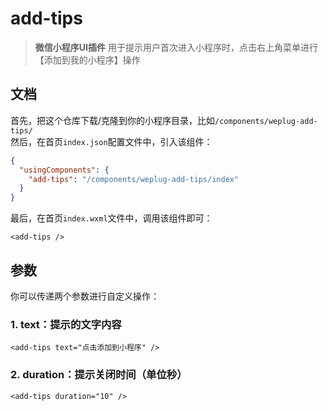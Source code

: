 # add-tips
> **微信小程序UI插件**
> 用于提示用户首次进入小程序时，点击右上角菜单进行【添加到我的小程序】操作

## 文档
首先，把这个仓库下载/克隆到你的小程序目录，比如`/components/weplug-add-tips/`    
然后，在首页`index.json`配置文件中，引入该组件：
``` json
{
  "usingComponents": {
    "add-tips": "/components/weplug-add-tips/index"
  }
}
```
最后，在首页`index.wxml`文件中，调用该组件即可：
``` wxml
<add-tips />
```

## 参数
你可以传递两个参数进行自定义操作：

### 1. text：提示的文字内容
``` wxml
<add-tips text="点击添加到小程序" />
```

### 2. duration：提示关闭时间（单位秒）
``` wxml
<add-tips duration="10" />
```

<!-- ## 截图
![](https://i.loli.net/2019/03/29/5c9e0b1924201.png)

## 你也可以扫一扫小程序进行体验效果：
![](https://i.loli.net/2019/03/29/5c9e0b6bbd8f4.jpg) -->